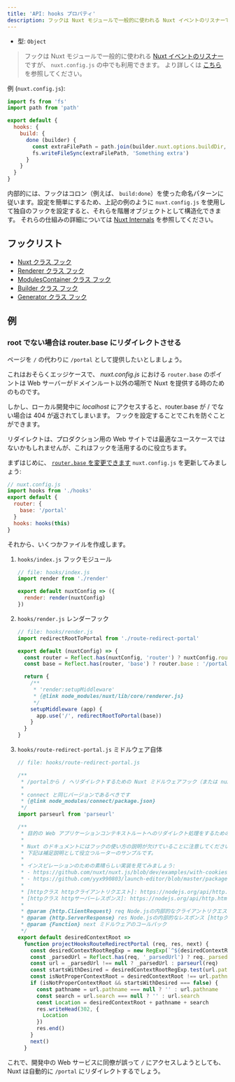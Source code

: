 ```yaml
---
title: 'API: hooks プロパティ'
description: フックは Nuxt モジュールで一般的に使われる Nuxt イベントのリスナーですが、 `nuxt.config.js` の中でも利用できます。
---
```


- 型: `Object`

> フックは Nuxt モジュールで一般的に使われる [Nuxt イベントのリスナー](/api/internals) ですが、 `nuxt.config.js` の中でも利用できます。 より詳しくは [こちら](/api/internals) を参照してください。

例 (`nuxt.config.js`):

```js
import fs from 'fs'
import path from 'path'

export default {
  hooks: {
    build: {
      done (builder) {
        const extraFilePath = path.join(builder.nuxt.options.buildDir, 'extra-file')
        fs.writeFileSync(extraFilePath, 'Something extra')
      }
    }
  }
}
```

内部的には、フックはコロン（例えば、 `build:done`）を使った命名パターンに従います。設定を簡単にするため、上記の例のように `nuxt.config.js` を使用して独自のフックを設定すると、それらを階層オブジェクトとして構造化できます。 それらの仕組みの詳細については [Nuxt Internals](/api/internals) を参照してください。

## フックリスト

- [Nuxt クラス フック](https://ja.nuxtjs.org/api/internals-nuxt/#フック)
- [Renderer クラス フック](https://ja.nuxtjs.org/api/internals-renderer/#フック)
- [ModulesContainer クラス フック](https://ja.nuxtjs.org/api/internals-module-container/#フック)
- [Builder クラス フック](https://ja.nuxtjs.org/api/internals-builder/#フック)
- [Generator クラス フック](https://ja.nuxtjs.org/api/internals-generator/#フック)

## 例

### root でない場合は router.base にリダイレクトさせる

ページを `/` の代わりに `/portal` として提供したいとしましょう。

これはおそらくエッジケースで、 _nuxt.config.js_ における `router.base` のポイントは Web サーバーがドメインルート以外の場所で Nuxt を提供する時のためのものです。

しかし、ローカル開発中に _localhost_ にアクセスすると、router.base が / でない場合は 404 が返されてしまいます。
フックを設定することでこれを防ぐことができます。

リダイレクトは、プロダクション用の Web サイトでは最適なユースケースではないかもしれませんが、これはフックを活用するのに役立ちます。

まずはじめに、 [`router.base` を変更できます](/api/configuration-router#base)
`nuxt.config.js` を更新してみましょう:

```js
// nuxt.config.js
import hooks from './hooks'
export default {
  router: {
    base: '/portal'
  }
  hooks: hooks(this)
}
```

それから、いくつかファイルを作成します。

1. `hooks/index.js` フックモジュール

   ```js
   // file: hooks/index.js
   import render from './render'

   export default nuxtConfig => ({
     render: render(nuxtConfig)
   })
   ```

1. `hooks/render.js` レンダーフック

   ```js
   // file: hooks/render.js
   import redirectRootToPortal from './route-redirect-portal'

   export default (nuxtConfig) => {
     const router = Reflect.has(nuxtConfig, 'router') ? nuxtConfig.router : {}
     const base = Reflect.has(router, 'base') ? router.base : '/portal'

     return {
       /**
        * 'render:setupMiddleware'
        * {@link node_modules/nuxt/lib/core/renderer.js}
        */
       setupMiddleware (app) {
         app.use('/', redirectRootToPortal(base))
       }
     }
   }
   ```

1. `hooks/route-redirect-portal.js` ミドルウェア自体

   ```js
   // file: hooks/route-redirect-portal.js

   /**
    * /portalから / へリダイレクトするための Nuxt ミドルウェアフック（または nuxt.config.js の router.base で設定したもの）
    *
    * connect と同じバージョンであるべきです
    * {@link node_modules/connect/package.json}
    */
   import parseurl from 'parseurl'

   /**
    * 目的の Web アプリケーションコンテキストルートへのリダイレクト処理をするためのミドルウェアに接続する。
    *
    * Nuxt のドキュメントにはフックの使い方の説明が欠けていることに注意してください。
    * 下記は補足説明として役立つルーターのサンプルです。
    *
    * インスピレーションのための素晴らしい実装を見てみましょう:
    * - https://github.com/nuxt/nuxt.js/blob/dev/examples/with-cookies/plugins/cookies.js
    * - https://github.com/yyx990803/launch-editor/blob/master/packages/launch-editor-middleware/index.js
    *
    * [httpクラス httpクライアントリクエスト]: https://nodejs.org/api/http.html#http_class_http_clientrequest
    * [httpクラス httpサーバーレスポンス]: https://nodejs.org/api/http.html#http_class_http_serverresponse
    *
    * @param {http.ClientRequest} req Node.jsの内部的なクライアントリクエストオブジェクト [httpクラス httpクライアントリクエスト]
    * @param {http.ServerResponse} res Node.jsの内部的なレスポンス [httpクラス httpサーバーレスポンス]
    * @param {Function} next ミドルウェアのコールバック
    */
   export default desiredContextRoot =>
     function projectHooksRouteRedirectPortal (req, res, next) {
       const desiredContextRootRegExp = new RegExp(`^${desiredContextRoot}`)
       const _parsedUrl = Reflect.has(req, '_parsedUrl') ? req._parsedUrl : null
       const url = _parsedUrl !== null ? _parsedUrl : parseurl(req)
       const startsWithDesired = desiredContextRootRegExp.test(url.pathname)
       const isNotProperContextRoot = desiredContextRoot !== url.pathname
       if (isNotProperContextRoot && startsWithDesired === false) {
         const pathname = url.pathname === null ? '' : url.pathname
         const search = url.search === null ? '' : url.search
         const Location = desiredContextRoot + pathname + search
         res.writeHead(302, {
           Location
         })
         res.end()
       }
       next()
     }
   ```

これで、開発中の Web サービスに同僚が誤って `/` にアクセスしようとしても、Nuxt は自動的に `/portal` にリダイレクトするでしょう。
